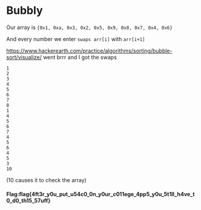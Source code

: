 # Bubbly

Our array is `{0x1, 0xa, 0x3, 0x2, 0x5, 0x9, 0x8, 0x7, 0x4, 0x6}`


And every number we enter `swaps arr[i]` with `arr[i+1]`

https://www.hackerearth.com/practice/algorithms/sorting/bubble-sort/visualize/ went brrr and I got the swaps 
```
1
2
3
4
5
6
7
8
1
4
5
6
7
4
5
6
4
5
3
10
```
(10 causes it to check the array)


#### Flag:flag{4ft3r_y0u_put_u54c0_0n_y0ur_c011ege_4pp5_y0u_5t1ll_h4ve_t0_d0_th15_57uff}
